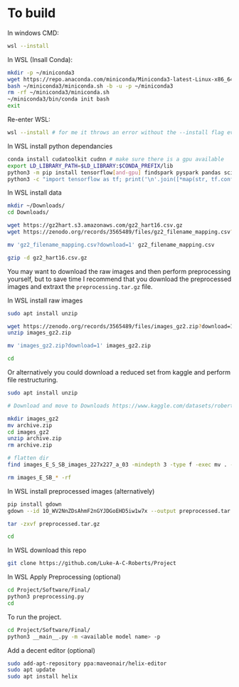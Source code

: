 # To build

In windows CMD:
```bash
wsl --install
```

In WSL (Insall Conda):
```bash
mkdir -p ~/miniconda3
wget https://repo.anaconda.com/miniconda/Miniconda3-latest-Linux-x86_64.sh -O ~/miniconda3/miniconda.sh
bash ~/miniconda3/miniconda.sh -b -u -p ~/miniconda3
rm -rf ~/miniconda3/miniconda.sh
~/miniconda3/bin/conda init bash
exit
```

Re-enter WSL:
```bash
wsl --install # for me it throws an error without the --install flag even if installed
```

In WSL install python dependancies
```bash
conda install cudatoolkit cudnn # make sure there is a gpu available
export LD_LIBRARY_PATH=$LD_LIBRARY:$CONDA_PREFIX/lib
python3 -m pip install tensorflow[and-gpu] findspark pyspark pandas scikit-learn matplotlib seaborn more-itertools
python3 -c "import tensorflow as tf; print('\n'.join([*map(str, tf.config.list_physical_devices())]))"
```

In WSL install data
```bash
mkdir ~/Downloads/
cd Downloads/

wget https://gz2hart.s3.amazonaws.com/gz2_hart16.csv.gz
wget https://zenodo.org/records/3565489/files/gz2_filename_mapping.csv?download=1

mv 'gz2_filename_mapping.csv?download=1' gz2_filename_mapping.csv

gzip -d gz2_hart16.csv.gz
```
You may want to download the raw images and then perform preprocessing yourself, but to save time I recommend that you download the preprocessed images and extraxt the `preprocessing.tar.gz` file.

In WSL install raw images
```bash
sudo apt install unzip

wget https://zenodo.org/records/3565489/files/images_gz2.zip?download=1
unzip images_gz2.zip

mv 'images_gz2.zip?download=1' images_gz2.zip

cd
```

Or alternatively you could download a reduced set from kaggle and perform file restructuring.
```bash
sudo apt install unzip

# Download and move to Downloads https://www.kaggle.com/datasets/robertmifsud/resized-reduced-gz2-images

mkdir images_gz2
mv archive.zip 
cd images_gz2
unzip archive.zip
rm archive.zip

# flatten dir
find images_E_S_SB_images_227x227_a_03 -mindepth 3 -type f -exec mv . -i '{}' +

rm images_E_SB_* -rf
```

In WSL install preprocessed images (alternatively)
```bash
pip install gdown
gdown --id 1O_WV2NnZDsAhmF2nGYJDGoEHD5iw1w7x --output preprocessed.tar.gz

tar -zxvf preprocessed.tar.gz

cd
```

In WSL download this repo
```bash
git clone https://github.com/Luke-A-C-Roberts/Project
```

In WSL Apply Preprocessing (optional)
```bash
cd Project/Software/Final/
python3 preprocessing.py
cd
```

To run the project.
```bash
cd Project/Software/Final/
python3 __main__.py -m <available model name> -p
```

Add a decent editor (optional)
```bash
sudo add-apt-repository ppa:maveonair/helix-editor
sudo apt update
sudo apt install helix
```
